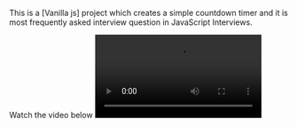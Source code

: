 This is a [Vanilla js] project which creates a simple countdown timer and it is most frequently asked interview question in JavaScript Interviews.

Watch the video below
![Countdown timer](./public/assets/countdownTImer.mp4)
